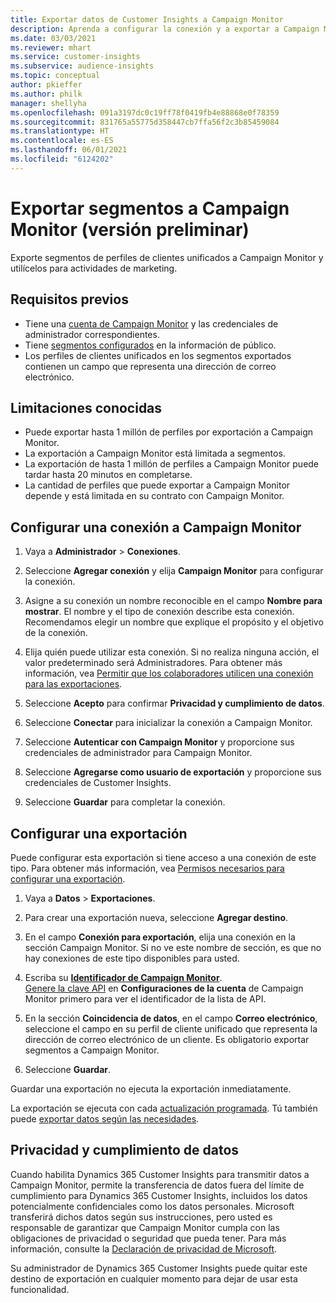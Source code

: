 ```yaml
---
title: Exportar datos de Customer Insights a Campaign Monitor
description: Aprenda a configurar la conexión y a exportar a Campaign Monitor.
ms.date: 03/03/2021
ms.reviewer: mhart
ms.service: customer-insights
ms.subservice: audience-insights
ms.topic: conceptual
author: pkieffer
ms.author: philk
manager: shellyha
ms.openlocfilehash: 091a3197dc0c19ff78f0419fb4e88868e0f78359
ms.sourcegitcommit: 831765a55775d358447cb7ffa56f2c3b85459084
ms.translationtype: HT
ms.contentlocale: es-ES
ms.lasthandoff: 06/01/2021
ms.locfileid: "6124202"
---
```

# <a name="export-segments-to-campaign-monitor-preview"></a>Exportar segmentos a Campaign Monitor (versión preliminar)

Exporte segmentos de perfiles de clientes unificados a Campaign Monitor y utilícelos para actividades de marketing.

## <a name="prerequisites"></a>Requisitos previos

-   Tiene una [cuenta de Campaign Monitor](https://www.campaignmonitor.com/) y las credenciales de administrador correspondientes.
-   Tiene [segmentos configurados](segments.md) en la información de público.
-   Los perfiles de clientes unificados en los segmentos exportados contienen un campo que representa una dirección de correo electrónico.

## <a name="known-limitations"></a>Limitaciones conocidas

- Puede exportar hasta 1 millón de perfiles por exportación a Campaign Monitor.
- La exportación a Campaign Monitor está limitada a segmentos.
- La exportación de hasta 1 millón de perfiles a Campaign Monitor puede tardar hasta 20 minutos en completarse. 
- La cantidad de perfiles que puede exportar a Campaign Monitor depende y está limitada en su contrato con Campaign Monitor.

## <a name="set-up-connection-to-campaign-monitor"></a>Configurar una conexión a Campaign Monitor

1. Vaya a **Administrador** > **Conexiones**.

1. Seleccione **Agregar conexión** y elija **Campaign Monitor** para configurar la conexión.

1. Asigne a su conexión un nombre reconocible en el campo **Nombre para mostrar**. El nombre y el tipo de conexión describe esta conexión. Recomendamos elegir un nombre que explique el propósito y el objetivo de la conexión.

1. Elija quién puede utilizar esta conexión. Si no realiza ninguna acción, el valor predeterminado será Administradores. Para obtener más información, vea [Permitir que los colaboradores utilicen una conexión para las exportaciones](connections.md#allow-contributors-to-use-a-connection-for-exports).

1. Seleccione **Acepto** para confirmar **Privacidad y cumplimiento de datos**.

1. Seleccione **Conectar** para inicializar la conexión a Campaign Monitor.

1. Seleccione **Autenticar con Campaign Monitor** y proporcione sus credenciales de administrador para Campaign Monitor.

1. Seleccione **Agregarse como usuario de exportación** y proporcione sus credenciales de Customer Insights.

1. Seleccione **Guardar** para completar la conexión.

## <a name="configure-an-export"></a>Configurar una exportación

Puede configurar esta exportación si tiene acceso a una conexión de este tipo. Para obtener más información, vea [Permisos necesarios para configurar una exportación](export-destinations.md#set-up-a-new-export).

1. Vaya a **Datos** > **Exportaciones**.

1. Para crear una exportación nueva, seleccione **Agregar destino**.

1. En el campo **Conexión para exportación**, elija una conexión en la sección Campaign Monitor. Si no ve este nombre de sección, es que no hay conexiones de este tipo disponibles para usted.

1. Escriba su [**Identificador de Campaign Monitor**](https://www.campaignmonitor.com/api/getting-started/#your-list-id).    
   [Genere la clave API](https://www.campaignmonitor.com/api/getting-started/) en **Configuraciones de la cuenta** de Campaign Monitor primero para ver el identificador de la lista de API.  

3. En la sección **Coincidencia de datos**, en el campo **Correo electrónico**, seleccione el campo en su perfil de cliente unificado que representa la dirección de correo electrónico de un cliente. Es obligatorio exportar segmentos a Campaign Monitor.

1. Seleccione **Guardar**.

Guardar una exportación no ejecuta la exportación inmediatamente.

La exportación se ejecuta con cada [actualización programada](system.md#schedule-tab). Tú también puede [exportar datos según las necesidades](export-destinations.md#run-exports-on-demand). 


## <a name="data-privacy-and-compliance"></a>Privacidad y cumplimiento de datos

Cuando habilita Dynamics 365 Customer Insights para transmitir datos a Campaign Monitor, permite la transferencia de datos fuera del límite de cumplimiento para Dynamics 365 Customer Insights, incluidos los datos potencialmente confidenciales como los datos personales. Microsoft transferirá dichos datos según sus instrucciones, pero usted es responsable de garantizar que Campaign Monitor cumpla con las obligaciones de privacidad o seguridad que pueda tener. Para más información, consulte la [Declaración de privacidad de Microsoft](https://go.microsoft.com/fwlink/?linkid=396732).

Su administrador de Dynamics 365 Customer Insights puede quitar este destino de exportación en cualquier momento para dejar de usar esta funcionalidad.
